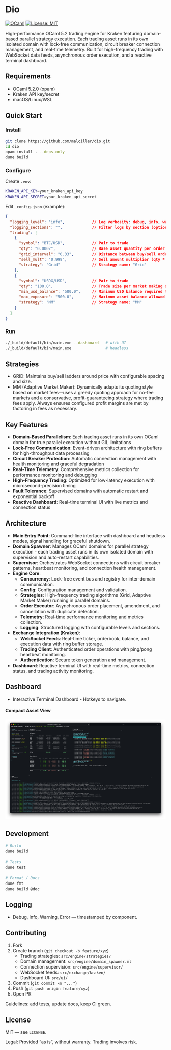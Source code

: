 # Dio

[![OCaml](https://img.shields.io/badge/Language-OCaml-blue.svg)](https://ocaml.org/)
[![License: MIT](https://img.shields.io/badge/License-MIT-yellow.svg)](https://opensource.org/licenses/MIT)

High-performance OCaml 5.2 trading engine for Kraken featuring domain-based parallel strategy execution. Each trading asset runs in its own isolated domain with lock-free communication, circuit breaker connection management, and real-time telemetry. Built for high-frequency trading with WebSocket data feeds, asynchronous order execution, and a reactive terminal dashboard.

## Requirements

- OCaml 5.2.0 (opam)
- Kraken API key/secret
- macOS/Linux/WSL

## Quick Start

### Install
```bash
git clone https://github.com/malciller/dio.git
cd dio
opam install . --deps-only
dune build
```

### Configure
Create `.env`:
```bash
KRAKEN_API_KEY=your_kraken_api_key
KRAKEN_API_SECRET=your_kraken_api_secret
```

Edit `_config.json` (example):
```json
{
  "logging_level": "info",            // Log verbosity: debug, info, warning, error
  "logging_sections": "",             // Filter logs by section (optional, comma-separated)
  "trading": [
    {
      "symbol": "BTC/USD",            // Pair to trade
      "qty": "0.0002",                // Base asset quantity per order
      "grid_interval": "0.33",        // Distance between buy/sell orders (as price units)
      "sell_mult": "0.999",           // Sell amount multiplier (qty * sell_mult = sell order size)
      "strategy": "Grid"              // Strategy name: "Grid"
    },
    {
      "symbol": "USDG/USD",           // Pair to trade
      "qty": "100.0",                 // Trade size per market making quote
      "min_usd_balance": "500.0",     // Minimum USD balance required to run this strategy. Optional, but required if no max_exposure.
      "max_exposure": "500.0",        // Maximum asset balance allowed before pausing strategy. Optional, but required if no min_usd_balance.
      "strategy": "MM"                // Strategy name: "MM"
    }
  ]
}
```

### Run
```bash
./_build/default/bin/main.exe --dashboard   # with UI
./_build/default/bin/main.exe               # headless
```

## Strategies

- GRID: Maintains buy/sell ladders around price with configurable spacing and size.
- MM (Adaptive Market Maker): Dynamically adapts its quoting style based on market fees—uses a greedy quoting approach for no-fee markets and a conservative, profit-guaranteeing strategy where trading fees apply. Always ensures configured profit margins are met by factoring in fees as necessary.

## Key Features

- **Domain-Based Parallelism**: Each trading asset runs in its own OCaml domain for true parallel execution without GIL limitations
- **Lock-Free Communication**: Event-driven architecture with ring buffers for high-throughput data processing
- **Circuit Breaker Protection**: Automatic connection management with health monitoring and graceful degradation
- **Real-Time Telemetry**: Comprehensive metrics collection for performance monitoring and debugging
- **High-Frequency Trading**: Optimized for low-latency execution with microsecond-precision timing
- **Fault Tolerance**: Supervised domains with automatic restart and exponential backoff
- **Reactive Dashboard**: Real-time terminal UI with live metrics and connection status

## Architecture

- **Main Entry Point**: Command-line interface with dashboard and headless modes, signal handling for graceful shutdown.
- **Domain Spawner**: Manages OCaml domains for parallel strategy execution - each trading asset runs in its own isolated domain with supervision and auto-restart capabilities.
- **Supervisor**: Orchestrates WebSocket connections with circuit breaker patterns, heartbeat monitoring, and connection health management.
- **Engine Core**:
  - **Concurrency**: Lock-free event bus and registry for inter-domain communication.
  - **Config**: Configuration management and validation.
  - **Strategies**: High-frequency trading algorithms (Grid, Adaptive Market Maker) running in parallel domains.
  - **Order Executor**: Asynchronous order placement, amendment, and cancellation with duplicate detection.
  - **Telemetry**: Real-time performance monitoring and metrics collection.
  - **Logging**: Structured logging with configurable levels and sections.
- **Exchange Integration (Kraken)**:
  - **WebSocket Feeds**: Real-time ticker, orderbook, balance, and execution data with ring buffer storage.
  - **Trading Client**: Authenticated order operations with ping/pong heartbeat monitoring.
  - **Authentication**: Secure token generation and management.
- **Dashboard**: Reactive terminal UI with real-time metrics, connection status, and trading activity monitoring.

## Dashboard
- Interactive Terminal Dashboard - Hotkeys to navigate.

####  Compact Asset View
![Dio Dashboard](.github/readme/dashboard.png) 


## Development

```bash
# Build
dune build

# Tests
dune test

# Format / Docs
dune fmt
dune build @doc
```

## Logging

- Debug, Info, Warning, Error — timestamped by component.

## Contributing

1. Fork
2. Create branch (`git checkout -b feature/xyz`)
    - Trading strategies: `src/engine/strategies/`
    - Domain management: `src/engine/domain_spawner.ml`
    - Connection supervision: `src/engine/supervisor/`
    - WebSocket feeds: `src/exchange/kraken/`
    - Dashboard UI: `src/ui/`
3. Commit (`git commit -m "..."`)
4. Push (`git push origin feature/xyz`)
5. Open PR

Guidelines: add tests, update docs, keep CI green.

## License

MIT — see `LICENSE`.

Legal: Provided “as is”, without warranty. Trading involves risk.